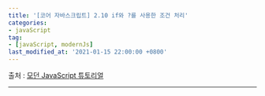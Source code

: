 ```yaml
---
title: '[코어 자바스크립트] 2.10 if와 ?를 사용한 조건 처리'
categories:
- javaScript
tag:
- [javaScript, modernJs]
last_modified_at: '2021-01-15 22:00:00 +0800'
---
```


출처 : [모던 JavaScript 튜토리얼](https://ko.javascript.info/)

---

